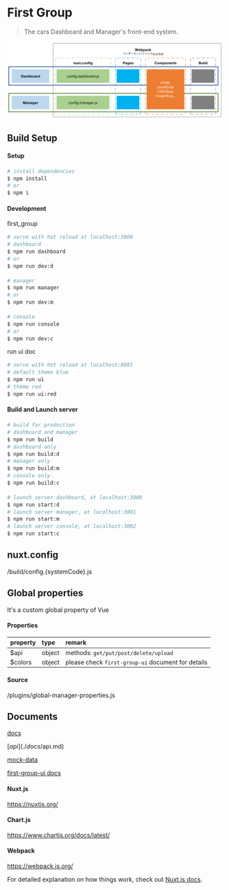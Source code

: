 # First Group

> The cars Dashboard and Manager's front-end system.

![](./docs/img/system.png)

## Build Setup

#### Setup

```bash
# install dependencies
$ npm install
# or
$ npm i
```

#### Development

first_group

```bash
# serve with hot reload at localhost:3000
# dashboard
$ npm run dashboard
# or
$ npm run dev:d

# manager
$ npm run manager
# or
$ npm run dev:m

# console
$ npm run console
# or
$ npm run dev:c
```

run ui doc

```bash
# serve with hot reload at localhost:8081
# default theme blue
$ npm run ui
# theme red
$ npm run ui:red
```

#### Build and Launch server

```bash
# build for production
# dashboard and manager
$ npm run build
# dashboard only
$ npm run build:d
# manager only
$ npm run build:m
# console only
$ npm run build:c

# launch server dashboard, at localhost:3000
$ npm run start:d
# launch server manager, at localhost:3001
$ npm run start:m
# launch server console, at localhost:3002
$ npm run start:c
```

## nuxt.config

/build/config.{systemCode}.js

## Global properties

It's a custom global property of Vue

#### Properties

| property    | type    | remark                                                      |
| :---------- | :------ | :---------------------------------------------------------- |
| \$api | object | methods: `get/put/post/delete/upload` |
| \$colors | object | please check `first-group-ui` document for details |

#### Source

/plugins/global-manager-properties.js

## Documents

[docs](./docs)

[$api](./docs/$api.md)

[mock-data](./docs/mock-data.md)

[first-group-ui docs](./plugins/first-group-ui/docs)

#### Nuxt.js

https://nuxtjs.org/

#### Chart.js

https://www.chartjs.org/docs/latest/

#### Webpack

https://webpack.js.org/

For detailed explanation on how things work, check out [Nuxt.js docs](https://nuxtjs.org).
